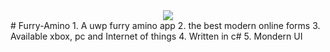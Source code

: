 <div align="center">
<img src="https://cm1.narvii.com/6866/01283a3f52c1968ce8bce832760798774a397a92_120.jpg" />
</div>
# F u r r y - A m i n o  
1. A uwp furry amino app
2. the best modern online forms
3. Available xbox, pc and Internet of things
4. Written in c#
5. Mondern UI

 
